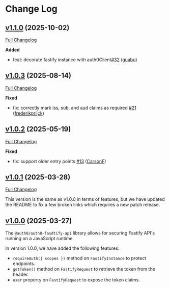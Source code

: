 # Change Log

## [v1.1.0](https://github.com/auth0/auth0-fastify/releases/tag/auth0-fastify-api-v1.1.0) (2025-10-02)
[Full Changelog](https://github.com/auth0/auth0-fastify/compare/auth0-fastify-api-v1.0.3...auth0-fastify-api-v1.1.0)

**Added**
- feat: decorate fastify instance with auth0Client[#32](https://github.com/auth0/auth0-fastify/pull/32) ([guabu](https://github.com/guabu))

## [v1.0.3](https://github.com/auth0/auth0-fastify/releases/tag/auth0-fastify-api-v1.0.3) (2025-08-14)
[Full Changelog](https://github.com/auth0/auth0-fastify/compare/auth0-fastify-api-v1.0.2...auth0-fastify-api-v1.0.3)

**Fixed**
- fix: correctly mark iss, sub, and aud claims as required [#21](https://github.com/auth0/auth0-fastify/pull/21) ([frederikprijck](https://github.com/frederikprijck))

## [v1.0.2](https://github.com/auth0/auth0-fastify/releases/tag/auth0-fastify-api-v1.0.2) (2025-05-19)
[Full Changelog](https://github.com/auth0/auth0-fastify/compare/auth0-fastify-api-v1.0.1...auth0-fastify-api-v1.0.2)

**Fixed**
- fix: support older entry points [#13](https://github.com/auth0/auth0-fastify/pull/13) ([CarsonF](https://github.com/CarsonF))

## [v1.0.1](https://github.com/auth0/auth0-fastify/releases/tag/auth0-fastify-api-v1.0.1) (2025-03-28)
[Full Changelog](https://github.com/auth0/auth0-fastify/compare/auth0-fastify-api-v1.0.0...auth0-fastify-api-v1.0.1)

This version is the same as v1.0.0 in terms of features, but we have updated the README to fix a few broken links which requires a new patch release.

## [v1.0.0](https://github.com/auth0/auth0-fastify/releases/tag/auth0-fastify-api-v1.0.0) (2025-03-27)

The `@auth0/auth0-fasdtify-api` library allows for securing Fastify API's running on a JavaScript runtime.

In version 1.0.0, we have added the following features:

- `requireAuth({ scopes })` method on `FastifyInstance` to protect endpoints.
- `getToken()` method on `FastifyRequest` to retrieve the token from the header.
- `user` property on `FastifyRequest` to expose the token claims.
